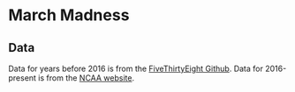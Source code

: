 # March Madness

## Data

Data for years before 2016 is from the [FiveThirtyEight Github](https://github.com/fivethirtyeight/data/tree/master/ncaa-womens-basketball-tournament). Data for 2016-present is from the [NCAA website](https://www.ncaa.com/brackets/basketball-women/d1/2022).